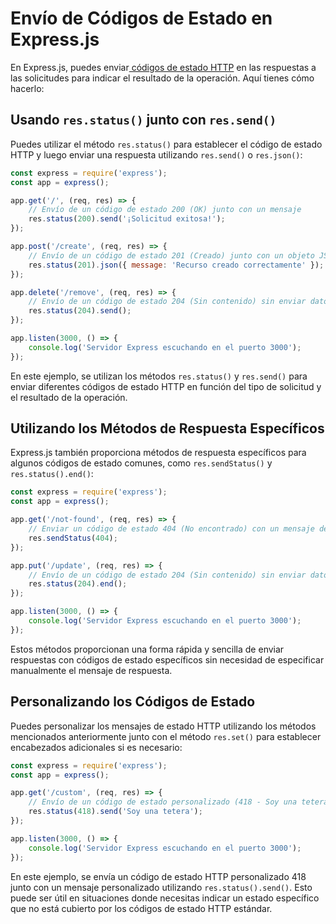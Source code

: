 # Envío de Códigos de Estado en Express.js

En Express.js, puedes enviar[ códigos de estado HTTP](../../ConceptosGenerales/Códigos%20de%20Estado%20HTTP.md) en las respuestas a las solicitudes para indicar el resultado de la operación. Aquí tienes cómo hacerlo:

## Usando `res.status()` junto con `res.send()`

Puedes utilizar el método `res.status()` para establecer el código de estado HTTP y luego enviar una respuesta utilizando `res.send()` o `res.json()`:

```javascript
const express = require('express');
const app = express();

app.get('/', (req, res) => {
    // Envío de un código de estado 200 (OK) junto con un mensaje
    res.status(200).send('¡Solicitud exitosa!');
});

app.post('/create', (req, res) => {
    // Envío de un código de estado 201 (Creado) junto con un objeto JSON
    res.status(201).json({ message: 'Recurso creado correctamente' });
});

app.delete('/remove', (req, res) => {
    // Envío de un código de estado 204 (Sin contenido) sin enviar datos
    res.status(204).send();
});

app.listen(3000, () => {
    console.log('Servidor Express escuchando en el puerto 3000');
});
```

En este ejemplo, se utilizan los métodos `res.status()` y `res.send()` para enviar diferentes códigos de estado HTTP en función del tipo de solicitud y el resultado de la operación.

## Utilizando los Métodos de Respuesta Específicos

Express.js también proporciona métodos de respuesta específicos para algunos códigos de estado comunes, como `res.sendStatus()` y `res.status().end()`:

```javascript
const express = require('express');
const app = express();

app.get('/not-found', (req, res) => {
    // Enviar un código de estado 404 (No encontrado) con un mensaje de texto
    res.sendStatus(404);
});

app.put('/update', (req, res) => {
    // Envío de un código de estado 204 (Sin contenido) sin enviar datos
    res.status(204).end();
});

app.listen(3000, () => {
    console.log('Servidor Express escuchando en el puerto 3000');
});
```

Estos métodos proporcionan una forma rápida y sencilla de enviar respuestas con códigos de estado específicos sin necesidad de especificar manualmente el mensaje de respuesta.

## Personalizando los Códigos de Estado

Puedes personalizar los mensajes de estado HTTP utilizando los métodos mencionados anteriormente junto con el método `res.set()` para establecer encabezados adicionales si es necesario:

```javascript
const express = require('express');
const app = express();

app.get('/custom', (req, res) => {
    // Envío de un código de estado personalizado (418 - Soy una tetera) con un mensaje personalizado
    res.status(418).send('Soy una tetera');
});

app.listen(3000, () => {
    console.log('Servidor Express escuchando en el puerto 3000');
});
```

En este ejemplo, se envía un código de estado HTTP personalizado 418 junto con un mensaje personalizado utilizando `res.status().send()`. Esto puede ser útil en situaciones donde necesitas indicar un estado específico que no está cubierto por los códigos de estado HTTP estándar.